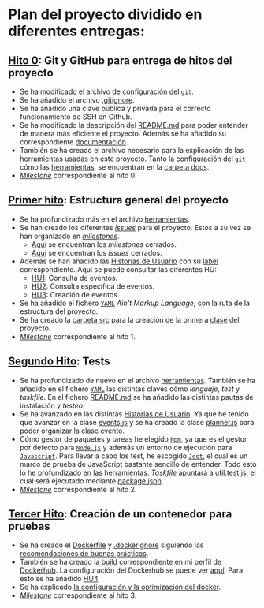 # Plan del proyecto dividido en diferentes entregas:

## [Hito 0](https://jj.github.io/IV/documentos/proyecto/0.Repositorio): Git y GitHub para entrega de hitos del proyecto
- Se ha modificado el archivo de [configuración del `git`](/docs/git.md).
- Se ha añadido el archivo [.gitignore](../.gitignore).
- Se ha añadido una clave pública y privada para el correcto funcionamiento de SSH en Github.
- Se ha modificado la descripción del [README.md](../README.md) para poder entender de manera más eficiente el proyecto. Además se ha añadido su correspondiente [documentación](https://nikitastetskiy.github.io/micro-calendario/).
- También se ha creado el archivo necesario para la explicación de las [herramientas](/docs/herramientas.md) usadas en este proyecto. Tanto la [configuración del `git`](/docs/git.md) cómo las [herramientas](/docs/herramientas.md), se encuentran en la [carpeta docs](/docs).
- [*Milestone*](https://github.com/nikitastetskiy/micro-calendario/milestone/1) correspondiente al hito 0.


## [Primer hito](https://jj.github.io/IV/documentos/proyecto/1.Infraestructura): Estructura general del proyecto
- Se ha profundizado más en el archivo [herramientas](/docs/herramientas.md).
- Se han creado los diferentes [*issues*](https://github.com/nikitastetskiy/micro-calendario/issues) para el proyecto. Estos a su vez se han organizado en [*milestones*](https://github.com/nikitastetskiy/micro-calendario/milestones).
    - [Aquí](https://github.com/nikitastetskiy/micro-calendario/milestones?state=closed) se encuentran los *milestones* cerrados.
    - [Aquí](https://github.com/nikitastetskiy/micro-calendario/issues?q=is%3Aissue+is%3Aclosed) se encuentran los *issues* cerrados.
- Además se han añadido las [Historias de Usuario](https://github.com/nikitastetskiy/micro-calendario/milestone/4) con su [label](https://github.com/nikitastetskiy/micro-calendario/issues?q=is%3Aopen+is%3Aissue+label%3Auser-stories) correspondiente. Aquí se puede consultar las diferentes HU:
    - [HU1](https://github.com/nikitastetskiy/micro-calendario/issues/4): Consulta de eventos.
    - [HU2](https://github.com/nikitastetskiy/micro-calendario/issues/5): Consulta específica de eventos.
    - [HU3](https://github.com/nikitastetskiy/micro-calendario/issues/6): Creación de eventos.
- Se ha añadido el fichero [`YAML`](../iv.yaml) *Ain't Markup Language*, con la ruta de la estructura del proyecto.
- Se ha creado la [carpeta src](/src) para la creación de la primera [clase](/src/eventscalendar) del proyecto.
- [*Milestone*](https://github.com/nikitastetskiy/micro-calendario/milestone/2) correspondiente al hito 1.

## [Segundo Hito](https://jj.github.io/IV/documentos/proyecto/2.Tests): Tests
- Se ha profundizado de nuevo en el archivo [herramientas](/docs/herramientas.md). También se ha añadido en el fichero [`YAML`](../iv.yaml) las distintas claves cómo *lenguaje*, *test* y *taskfile*. En el fichero [README.md](../README.md) se ha añadido las distintas pautas de instalación y *testeo*.
- Se ha avanzado en las distintas [Historias de Usuario](https://github.com/nikitastetskiy/micro-calendario/milestone/4). Ya que he tenido que avanzar en la clase [events.js](/src/eventscalendar/events.js) y se ha creado la clase [planner.js](/src/eventscalendar/planner.js) para poder organizar la clase evento.
- Cómo gestor de paquetes y tareas he elegido [`Npm`](https://www.npmjs.com), ya que es el gestor por defecto para [`Node.js`](https://nodejs.org/es/) y además un entorno de ejecución para [`Javascript`](https://es.wikipedia.org/wiki/JavaScript). Para llevar a cabo los test, he escogido [`Jest`](https://jestjs.io/es-ES/), el cual es un marco de prueba de JavaScript bastante sencillo de entender. Todo esto lo he profundizado en las [herramientas](/docs/herramientas.md). *Taskfile* apuntará a [util.test.js](../test/util.test.js), el cual será ejecutado mediante [package.json](../package.json).
- [*Milestone*](https://github.com/nikitastetskiy/micro-calendario/milestone/3) correspondiente al hito 2.

## [Tercer Hito](http://jj.github.io/IV/documentos/proyecto/3.Docker): Creación de un contenedor para pruebas
- Se ha creado el [Dockerfile](../Dockerfile) y [.dockerignore](../.dockerignore) siguiendo las [recomendaciones de buenas prácticas](https://docs.docker.com/engine/reference/builder/). 
- También se ha creado la [build](https://hub.docker.com/r/nikitastetskiy/micro-calendario/builds) correspondiente en mi perfil de [Dockerhub](https://hub.docker.com/u/nikitastetskiy). La configuración del Dockerhub se puede ver [aquí](../docs/herramientas.md). Para esto se ha añadido [HU4](https://github.com/nikitastetskiy/micro-calendario/issues/14).
- Se ha explicado [la configuración y la optimización del docker](/docs/herramientas.md).
- [*Milestone*](https://github.com/nikitastetskiy/micro-calendario/milestone/6) correspondiente al hito 3.